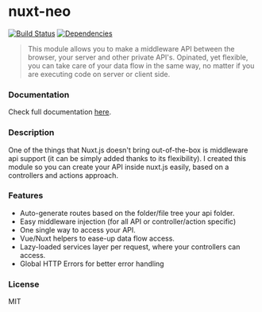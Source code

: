 # nuxt-neo
[![Build Status](https://travis-ci.org/ezypeeze/nuxt-neo.svg?branch=master)](https://travis-ci.org/ezypeeze/nuxt-neo)
[![Dependencies](https://david-dm.org/ezypeeze/nuxt-neo.svg)](https://david-dm.org/ezypeeze/nuxt-neo.svg)

> This module allows you to make a middleware API between the browser, your server and other private API's. Opinated, yet flexible, you can take care of your data flow in the same way, no matter if you are executing code on server or client side.

### Documentation ###
Check full documentation [here](https://ezypeeze.github.io/nuxt-neo).

### Description ###
One of the things that Nuxt.js doesn't bring out-of-the-box is middleware api support
(it can be simply added thanks to its flexibility).
I created this module so you can create your API inside nuxt.js easily, based on a controllers and actions approach.

### Features ###
- Auto-generate routes based on the folder/file tree your api folder.
- Easy middleware injection (for all API or controller/action specific)
- One single way to access your API.
- Vue/Nuxt helpers to ease-up data flow access.
- Lazy-loaded services layer per request, where your controllers can access.
- Global HTTP Errors for better error handling
 
### License ###
MIT
